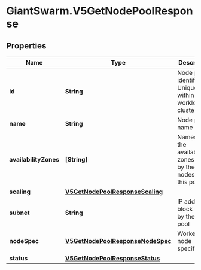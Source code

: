 # GiantSwarm.V5GetNodePoolResponse

## Properties
Name | Type | Description | Notes
------------ | ------------- | ------------- | -------------
**id** | **String** | Node pool identifier. Unique within a workload cluster. | [optional] 
**name** | **String** | Node pool name | [optional] 
**availabilityZones** | **[String]** | Names of the availability zones used by the nodes of this pool.  | [optional] 
**scaling** | [**V5GetNodePoolResponseScaling**](V5GetNodePoolResponseScaling.md) |  | [optional] 
**subnet** | **String** | IP address block used by the node pool | [optional] 
**nodeSpec** | [**V5GetNodePoolResponseNodeSpec**](V5GetNodePoolResponseNodeSpec.md) | Worker node specification | [optional] 
**status** | [**V5GetNodePoolResponseStatus**](V5GetNodePoolResponseStatus.md) |  | [optional] 


